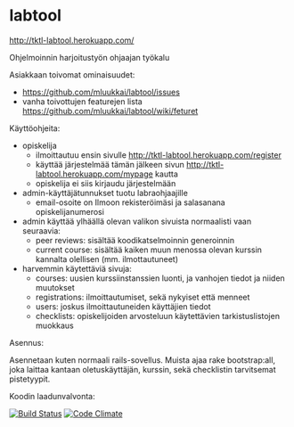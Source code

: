 labtool
=======

http://tktl-labtool.herokuapp.com/

Ohjelmoinnin harjoitustyön ohjaajan työkalu

Asiakkaan toivomat ominaisuudet:
- https://github.com/mluukkai/labtool/issues
- vanha toivottujen featurejen lista https://github.com/mluukkai/labtool/wiki/feturet

Käyttöohjeita:

- opiskelija 
  - ilmoittautuu ensin sivulle http://tktl-labtool.herokuapp.com/register
  - käyttää järjestelmää tämän jälkeen sivun http://tktl-labtool.herokuapp.com/mypage kautta
  - opiskelija ei siis kirjaudu järjestelmään
- admin-käyttäjätunnukset tuotu labraohjaajille
  - email-osoite on Ilmoon rekisteröimäsi ja salasanana opiskelijanumerosi
- admin käyttää ylhäällä olevan valikon sivuista normaalisti vaan seuraavia:
  - peer reviews: sisältää koodikatselmoinnin generoinnin
  - current course: sisältää kaiken muun menossa olevan kurssin kannalta olellisen (mm. ilmottautuneet)
- harvemmin käytettäviä sivuja:
  - courses: uusien kurssiinstanssien luonti, ja vanhojen tiedot ja niiden muutokset
  - registrations: ilmoittautumiset, sekä nykyiset että menneet
  - users: joskus ilmoittautuneiden käyttäjien tiedot
  - checklists: opiskelijoiden arvosteluun käytettävien tarkistuslistojen muokkaus

Asennus:

Asennetaan kuten normaali rails-sovellus.
Muista ajaa rake bootstrap:all, joka laittaa kantaan oletuskäyttäjän, kurssin, sekä checklistin tarvitsemat pistetyypit.

Koodin laadunvalvonta:

[![Build Status](https://travis-ci.org/mluukkai/labtool.png)](https://travis-ci.org/mluukkai/labtool)
[![Code Climate](https://codeclimate.com/github/mluukkai/labtool.png)](https://codeclimate.com/github/mluukkai/labtool)
